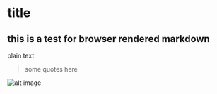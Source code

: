 # title

## this is a test for browser rendered markdown

plain text

> some quotes here

![alt image](https://www.baidu.com/img/PCtm_d9c8750bed0b3c7d089fa7d55720d6cf.png)
